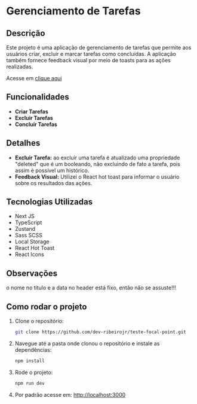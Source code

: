 # Gerenciamento de Tarefas

## Descrição

Este projeto é uma aplicação de gerenciamento de tarefas que permite aos usuários criar, excluir e marcar tarefas como concluídas. A aplicação também fornece feedback visual por meio de toasts para as ações realizadas.

Acesse em [clique aqui](https://teste-focal-point.vercel.app/)

## Funcionalidades

- **Criar Tarefas**
- **Excluir Tarefas** 
- **Concluír Tarefas**

## Detalhes

- **Excluir Tarefa:** ao excluir uma tarefa é atualizado uma propriedade "deleted" que é um booleando, não excluindo de fato a tarefa, pois assim é possível um histórico.
- **Feedback Visual:** Utilizei o React hot toast para informar o usuário sobre os resultados das ações.

## Tecnologias Utilizadas

- Next JS
- TypeScript
- Zustand
- Sass SCSS
- Local Storage
- React Hot Toast
- React Icons

## Observações
  o nome no titulo e a data no header está fixo, então não se assuste!!!

## Como rodar o projeto

1. Clone o repositório:
   ```bash
   git clone https://github.com/dev-ribeirojr/teste-focal-point.git
   
2. Navegue até a pasta onde clonou o repositório e instale as dependências:
   ```bash
   npm install
   
3. Rode o projeto:
   ```bash
   npm run dev
   
4. Por padrão acesse em:
   [http://localhost:3000](http://localhost:3000)

